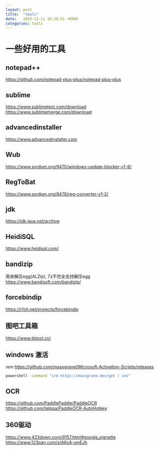 ```yaml
---
layout: post
title:  "tools"
date:   2023-12-11 16:26:51 +0800
categories: tools
---
```


# 一些好用的工具

## notepad++
https://github.com/notepad-plus-plus/notepad-plus-plus

## sublime
https://www.sublimetext.com/download  
https://www.sublimemerge.com/download  

## advancedinstaller
https://www.advancedinstaller.com

## Wub
https://www.sordum.org/9470/windows-update-blocker-v1-8/  

## RegToBat
https://www.sordum.org/8478/reg-converter-v1-2/  

## jdk
https://jdk.java.net/archive  

## HeidiSQL
https://www.heidisql.com/  

## bandizip
用来解压egg(ALZip), 7z不完全支持解压egg
https://www.bandisoft.com/bandizip/  

## forcebindip
https://r1ch.net/projects/forcebindip  

## 图吧工具箱
https://www.tbtool.cn/  

## windows 激活
rem https://github.com/massgravel/Microsoft-Activation-Scripts/releases  
```bat
powershell -command "irm https://massgrave.dev/get | iex"
```

## OCR
https://github.com/PaddlePaddle/PaddleOCR  
https://github.com/telppa/PaddleOCR-AutoHotkey  

## 360驱动
https://www.423down.com/9157.html#google_vignette  
https://www.123pan.com/s/A6cA-smEJh  